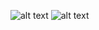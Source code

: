 ![alt text](https://github.com/Annabel-13/hp_quiz/screen1.png)
![alt text](https://github.com/Annabel-13/hp_quiz/screen2.png)
